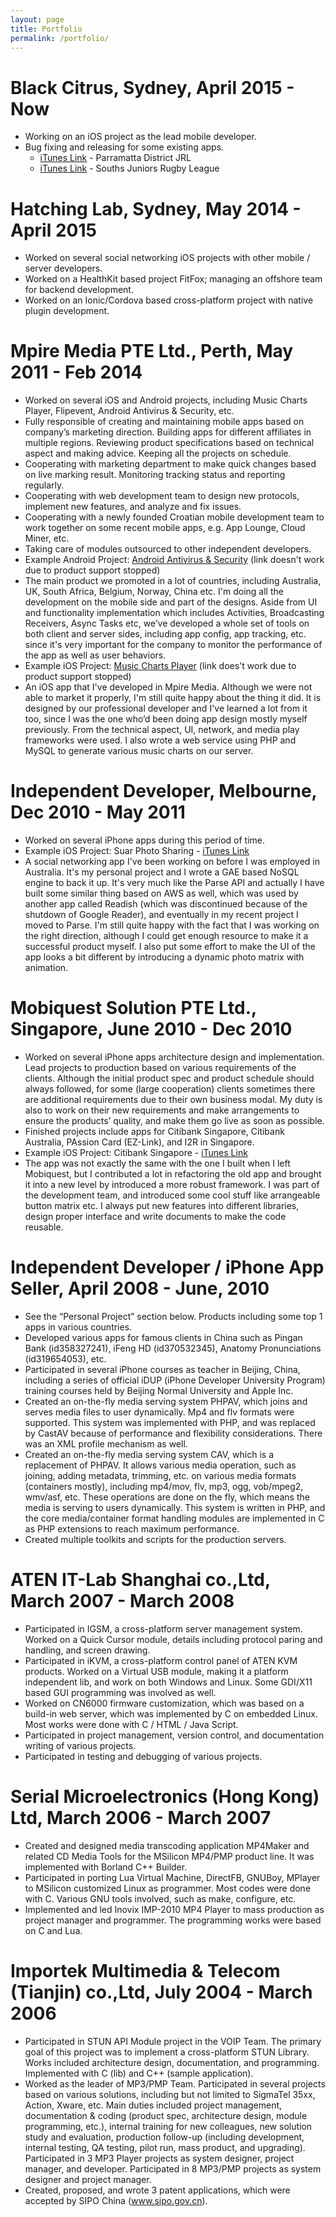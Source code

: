 ```yaml
---
layout: page
title: Portfolio
permalink: /portfolio/
---
```


Black Citrus, Sydney, April 2015 - Now
===
- Working on an iOS project as the lead mobile developer.
- Bug fixing and releasing for some existing apps.
  - [iTunes Link](https://itunes.apple.com/us/app/parramatta-district-jrl/id838716608?mt=8) - Parramatta District JRL
  - [iTunes Link](https://itunes.apple.com/us/app/souths-juniors-rugby-league/id967075218?ls=1&mt=8) - Souths Juniors Rugby League

Hatching Lab, Sydney, May 2014 - April 2015
===
- Worked on several social networking iOS projects with other mobile / server developers.
- Worked on a HealthKit based project FitFox; managing an offshore team for backend development.
- Worked on an Ionic/Cordova based cross-platform project with native plugin development.

Mpire Media PTE Ltd., Perth, May 2011 - Feb 2014
===
- Worked on several iOS and Android projects, including Music Charts Player, Flipevent, Android Antivirus & Security, etc.
- Fully responsible of creating and maintaining mobile apps based on company’s marketing direction. Building apps for different affiliates in multiple regions. Reviewing product specifications based on technical aspect and making advice. Keeping all the projects on schedule. 
- Cooperating with marketing department to make quick changes based on live marking result. Monitoring tracking status and reporting regularly.
- Cooperating with web development team to design new protocols, implement new features, and analyze and fix issues.
- Cooperating with a newly founded Croatian mobile development team to work together on some recent mobile apps, e.g. App Lounge, Cloud Miner, etc. 
- Taking care of modules outsourced to other independent developers.
- Example Android Project: [Android Antivirus & Security](http://androidantiviruspro.com/) (link doesn't work due to product support stopped)
- The main product we promoted in a lot of countries, including Australia, UK, South Africa, Belgium, Norway, China etc. I'm doing all the development on the mobile side and part of the designs. Aside from UI and functionality implementation which includes Activities, Broadcasting Receivers, Async Tasks etc, we’ve developed a whole set of tools on both client and server sides, including app config, app tracking, etc. since it's very important for the company to monitor the performance of the app as well as user behaviors.
- Example iOS Project: [Music Charts Player](https://itunes.apple.com/cn/app/music-charts-player/id452948824?l=en&mt=8) (link does't work due to product support stopped)
- An iOS app that I've developed in Mpire Media. Although we were not able to market it properly, I'm still quite happy about the thing it did. It is designed by our professional developer and I've learned a lot from it too, since I was the one who’d been doing app design mostly myself previously. From the technical aspect, UI, network, and media play frameworks were used. I also wrote a web service using PHP and MySQL to generate various music charts on our server. 

Independent Developer, Melbourne, Dec 2010 - May 2011
===
- Worked on several iPhone apps during this period of time.
- Example iOS Project: Suar Photo Sharing - [iTunes Link](https://itunes.apple.com/au/app/suar-photo-share/id479530843?mt=8)
- A social networking app I've been working on before I was employed in Australia. It's my personal project and I wrote a GAE based NoSQL engine to back it up. It's very much like the Parse API and actually I have built some similar thing based on AWS as well, which was used by another app called Readish (which was discontinued because of the shutdown of Google Reader), and eventually in my recent project I moved to Parse. I'm still quite happy with the fact that I was working on the right direction, although I could get enough resource to make it a successful product myself. I also put some effort to make the UI of the app looks a bit different by introducing a dynamic photo matrix with animation.

Mobiquest Solution PTE Ltd., Singapore, June 2010 - Dec 2010
===
- Worked on several iPhone apps architecture design and implementation. 
Lead projects to production based on various requirements of the clients. Although the initial product spec and product schedule should always followed, for some (large cooperation) clients sometimes there are additional requirements due to their own business modal. My duty is also to work on their new requirements and make arrangements to ensure the products’ quality, and make them go live as soon as possible.
- Finished projects include apps for Citibank Singapore, Citibank Australia, PAssion Card (EZ-Link), and I2R in Singapore.
- Example iOS Project: Citibank Singapore - [iTunes Link](https://itunes.apple.com/sg/app/citibank-sg/id370773317?mt=8)
- The app was not exactly the same with the one I built when I left Mobiquest, but I contributed a lot in refactoring the old app and brought it into a new level by introduced a more robust framework. I was part of the development team, and introduced some cool stuff like arrangeable button matrix etc. I always put new features into different libraries, design proper interface and write documents to make the code reusable.

Independent Developer / iPhone App Seller, April 2008 - June, 2010
===
- See the “Personal Project” section below. Products including some top 1 apps in various countries.
- Developed various apps for famous clients in China such as Pingan Bank (id358327241), iFeng HD (id370532345), Anatomy Pronunciations (id319654053), etc.
- Participated in several iPhone courses as teacher in Beijing, China, including a series of official iDUP (iPhone Developer University Program) training courses held by Beijing Normal University and Apple Inc.
- Created an on-the-fly media serving system PHPAV, which joins and serves media files to user dynamically. Mp4 and flv formats were supported. This system was implemented with PHP, and was replaced by CastAV because of performance and flexibility considerations. There was an XML profile mechanism as well.
- Created an on-the-fly media serving system CAV, which is a replacement of PHPAV. It allows various media operation, such as joining, adding metadata, trimming, etc. on various media formats (containers mostly), including mp4/mov, flv, mp3, ogg, vob/mpeg2, wmv/asf, etc. These operations are done on the fly, which means the media is serving to users dynamically. This system is written in PHP, and the core media/container format handling modules are implemented in C as PHP extensions to reach maximum performance.
- Created multiple toolkits and scripts for the production servers. 

ATEN IT-Lab Shanghai co.,Ltd, March 2007 - March 2008
===
- Participated in IGSM, a cross-platform server management system. Worked on a Quick Cursor module, details including protocol paring and handling, and screen drawing.
- Participated in iKVM, a cross-platform control panel of ATEN KVM products. Worked on a Virtual USB module, making it a platform independent lib, and work on both Windows and Linux. Some GDI/X11 based GUI programming was involved as well.
- Worked on CN6000 firmware customization, which was based on a build-in web server, which was implemented by C on embedded Linux. Most works were done with C / HTML / Java Script.
- Participated in project management, version control, and documentation writing of various projects.
- Participated in testing and debugging of various projects.

Serial Microelectronics (Hong Kong) Ltd, March 2006 - March 2007
===
- Created and designed media transcoding application MP4Maker and related CD Media Tools for the MSilicon MP4/PMP product line. It was implemented with Borland C++ Builder.
- Participated in porting Lua Virtual Machine, DirectFB, GNUBoy, MPlayer to MSilicon customized Linux as programmer. Most codes were done with C. Various GNU tools involved, such as make, configure, etc.
- Implemented and led Inovix IMP-2010 MP4 Player to mass production as project manager and programmer. The programming works were based on C and Lua.

Importek Multimedia & Telecom (Tianjin) co.,Ltd, July 2004 - March 2006
===
- Participated in STUN API Module project in the VOIP Team. The primary goal of this project was to implement a cross-platform STUN Library. Works included architecture design, documentation, and programming. Implemented with C (lib) and C++ (sample application).
- Worked as the leader of MP3/PMP Team. Participated in several projects based on various solutions, including but not limited to SigmaTel 35xx, Action, Xware, etc. Main duties included project management, documentation & coding (product spec, architecture design, module programming, etc.), internal training for new colleagues, new solution study and evaluation, production follow-up (including development, internal testing, QA testing, pilot run, mass product, and upgrading). Participated in 3 MP3 Player projects as system designer, project manager, and developer. Participated in 8 MP3/PMP projects as system designer and project manager.
- Created, proposed, and wrote 3 patent applications, which were accepted by SIPO China (www.sipo.gov.cn).
